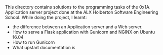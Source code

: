 This directory contains solutions to the programming tasks of the 0x1A. Application server project done at the ALX Holberton Software Engineering School. While doing the project, I learnt:
- the difference between an Application server and a Web server.
- How to serve a Flask application with Gunicorn and NGINX on Ubuntu 16.04
- How to run Gunicorn
- What upstart documentation is
